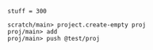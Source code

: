```unison:hide
stuff = 300
```

```ucm:error
scratch/main> project.create-empty proj
proj/main> add
proj/main> push @test/proj
```
